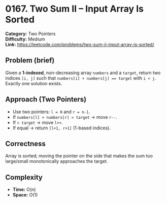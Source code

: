 # 0167. Two Sum II – Input Array Is Sorted

**Category:** Two Pointers  
**Difficulty:** Medium  
**Link:** https://leetcode.com/problems/two-sum-ii-input-array-is-sorted/

## Problem (brief)
Given a **1-indexed**, non-decreasing array `numbers` and a `target`, return two indices `[i, j]` such that `numbers[i] + numbers[j] == target` with `i < j`. Exactly one solution exists.

## Approach (Two Pointers)
- Use two pointers: `l = 0` and `r = n-1`.
- If `numbers[l] + numbers[r] > target` → move `r--`.
- If `< target` → move `l++`.
- If equal → return `[l+1, r+1]` (1-based indices).

## Correctness
Array is sorted; moving the pointer on the side that makes the sum too large/small monotonically approaches the target.

## Complexity
- **Time:** O(n)
- **Space:** O(1)
